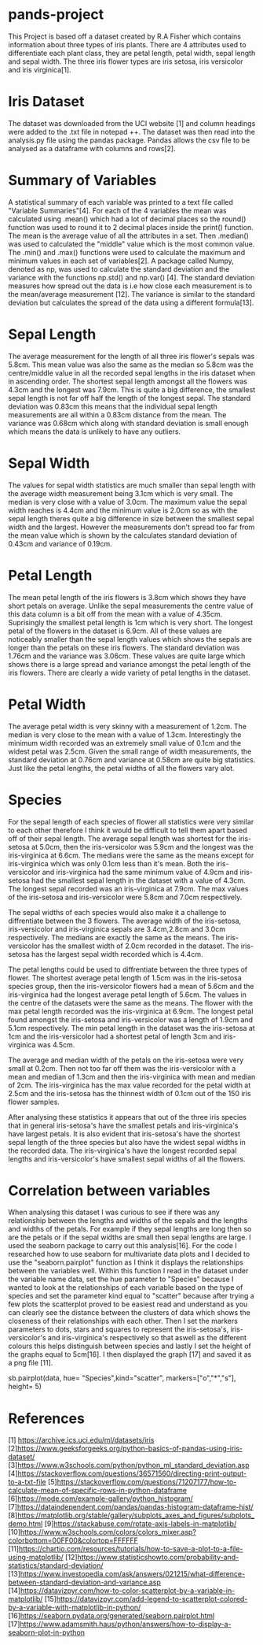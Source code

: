 # pands-project

This Project is based off a dataset created by R.A Fisher which contains information about three types of iris plants. There are 4 attributes used to differentiate each plant class, they are petal length, petal width, sepal length and sepal width. The three iris flower types are iris setosa, iris versicolor and iris virginica[1].

# Iris Dataset
The dataset was downloaded from the UCI website [1] and column headings were added to the .txt file in notepad ++. The dataset was then read into the analysis.py file using the pandas package. Pandas allows the csv file to be analysed as a dataframe with columns and rows[2].

# Summary of Variables
A statistical summary of each variable was printed to a text file called "Variable Summaries"[4]. For each of the 4 variables the mean was calculated using .mean() which had a lot of decimal places so the round() function was used to round it to 2 decimal places inside the print() function. The mean is the average value of all the attributes in a set. Then .median() was used to calculated the "middle" value which is the most common value. The .min() and .max() functions were used to calculate the maximum and minimum values in each set of variables[2]. A package called Numpy, denoted as np, was used to calculate the standard deviation and the variance with the functions np.std() and np.var() [4]. The standard deviation measures how spread out the data is i.e how close each measurement is to the mean/average measurement [12]. The variance is similar to the standard deviation but calculates the spread of the data using a different formula[13].

# Sepal Length
The average measurement for the length of all three iris flower's sepals was 5.8cm. This mean value was also the same as the median so 5.8cm was the centre/middle value in all the recorded sepal lengths in the iris dataset when in ascending order. The shortest sepal length amongst all the flowers was 4.3cm and the longest was 7.9cm. This is quite a big difference, the smallest sepal length is not far off half the length of the longest sepal. The standard deviation was 0.83cm this means that the individual sepal length measurements are all within a 0.83cm distance from the mean. The variance was 0.68cm which along with standard deviation is small enough which means the data is unlikely to have any outliers.

# Sepal Width
The values for sepal width statistics are much smaller than sepal length with the average width measurement being 3.1cm which is very small. The median is very close with a value of 3.0cm. The maximum value the sepal width reaches is 4.4cm and the minimum value is 2.0cm so as with the sepal length theres quite a big difference in size between the smallest sepal width and the largest. However the measurements don't spread too far from the mean value which is shown by the calculates standard deviation of 0.43cm and variance of 0.19cm.

# Petal Length
The mean petal length of the iris flowers is 3.8cm which shows they have short petals on average. Unlike the sepal measurements the centre value of this data column is a bit off from the mean with a value of 4.35cm. Suprisingly the smallest petal length is 1cm which is very short. The longest petal of the flowers in the dataset is 6.9cm. All of these values are noticeably smaller than the sepal length values which shows the sepals are longer than the petals on these iris flowers. The standard deviation was 1.76cm and the variance was 3.06cm. These values are quite large which shows there is a large spread and variance amongst the petal length of the iris flowers. There are clearly a wide variety of petal lengths in the dataset.

# Petal Width
The average petal width is very skinny with a measurement of 1.2cm. The median is very close to the mean with a value of 1.3cm. Interestingly the minimum width recorded was an extremely small value of 0.1cm and the widest petal was 2.5cm. Given the small range of width measurements, the standard deviation at 0.76cm and variance at 0.58cm are quite big statistics. Just like the petal lengths, the petal widths of all the flowers vary alot.

# Species
For the sepal length of each species of flower all statistics were very similar to each other therefore I think it would be difficult to tell them apart based off of their sepal length. The average sepal length was shortest for the iris-setosa at 5.0cm, then the iris-versicolor was 5.9cm and the longest was the iris-virginica at 6.6cm. The medians were the same as the means except for iris-virginica which was only 0.1cm less than it's mean. Both the iris-versicolor and iris-virginica had the same minimum value of 4.9cm and iris-setosa had the smallest sepal length in the dataset with a value of 4.3cm. The longest sepal recorded was an iris-virginica at 7.9cm. The max values of the iris-setosa and iris-versicolor were 5.8cm and 7.0cm respectively.

The sepal widths of each species would also make it a challenge to diffrentiate between the 3 flowers. The average width of the iris-setosa, iris-versicolor and iris-virginica sepals are 3.4cm,2.8cm and 3.0cm respectively. The medians are exactly the same as the means. The iris-versicolor has the smallest width of 2.0cm recorded in the dataset. The iris-setosa has the largest sepal width recorded which is 4.4cm.

The petal lengths could be used to diffrentiate between the three types of flower. The shortest average petal length of 1.5cm was in the iris-setosa species group, then the iris-versicolor flowers had a mean of 5.6cm and the iris-virginica had the longest average petal length of 5.6cm. The values in the centre of the datasets were the same as the means. The flower with the max petal length recorded was the iris-virginica at 6.9cm. The longest petal found amongst the iris-setosa and iris-versicolor was a length of 1.9cm and 5.1cm respectively. The min petal length in the dataset was the iris-setosa at 1cm and the iris-versicolor had a shortest petal of length 3cm and iris-virginica was 4.5cm.

The average and median width of the petals on the iris-setosa were very small at 0.2cm. Then not too far off them was the iris-versicolor with a mean and median of 1.3cm and then the iris-virginica with mean and median of 2cm. The iris-virginica has the max value recorded for the petal width at 2.5cm and the iris-setosa has the thinnest width of 0.1cm out of the 150 iris flower samples.

After analysing these statistics it appears that out of the three iris species that in general iris-setosa's have the smallest petals and iris-virginica's have largest petals. It is also evident that iris-setosa's have the shortest sepal length of the three species but also have the widest sepal widths in the recorded data. The iris-virginica's have the longest recorded sepal lengths and iris-versicolor's have smallest sepal widths of all the flowers. 

# Correlation between variables
When analysing this dataset I was curious to see if there was any relationship between the lengths and widths of the sepals and the lengths and widths of the petals. For example if they sepal lengths are long then so are the petals or if the sepal widths are small then sepal lengths are large. I used the seaborn package to carry out this analysis[16]. For the code I researched how to use seaborn for multivariate data plots and I decided to use the "seaborn.pairplot" function as I think it displays the relationships between the variables well. Within this function I read in the dataset under the variable name data, set the hue parameter to "Species" because I wanted to look at the relationships of each variable based on the type of species and set the parameter kind equal to "scatter" because after trying a few plots the scatterplot proved to be easiest read and understand as you can clearly see the distance between the clusters of data which shows the closeness of their relationships with each other. Then I set the markers parameters to dots, stars and squares to represent the iris-setosa's, iris-versicolor's and iris-virginica's respectively so that aswell as the different colours this helps distinguish between species and lastly I set the height of the graphs equal to 5cm[16]. I then displayed the graph [17] and saved it as a png file [11].


sb.pairplot(data, hue= "Species",kind="scatter", markers=["o","*","s"], height= 5)






# References
[1] https://archive.ics.uci.edu/ml/datasets/iris
[2]https://www.geeksforgeeks.org/python-basics-of-pandas-using-iris-dataset/
[3]https://www.w3schools.com/python/python_ml_standard_deviation.asp
[4]https://stackoverflow.com/questions/36571560/directing-print-output-to-a-txt-file
[5]https://stackoverflow.com/questions/71207177/how-to-calculate-mean-of-specific-rows-in-python-dataframe
[6]https://mode.com/example-gallery/python_histogram/
[7]https://dataindependent.com/pandas/pandas-histogram-dataframe-hist/
[8]https://matplotlib.org/stable/gallery/subplots_axes_and_figures/subplots_demo.html
[9]https://stackabuse.com/rotate-axis-labels-in-matplotlib/
[10]https://www.w3schools.com/colors/colors_mixer.asp?colorbottom=00FF00&colortop=FFFFFF
[11]https://chartio.com/resources/tutorials/how-to-save-a-plot-to-a-file-using-matplotlib/
[12]https://www.statisticshowto.com/probability-and-statistics/standard-deviation/
[13]https://www.investopedia.com/ask/answers/021215/what-difference-between-standard-deviation-and-variance.asp
[14]https://datavizpyr.com/how-to-color-scatterplot-by-a-variable-in-matplotlib/
[15]https://datavizpyr.com/add-legend-to-scatterplot-colored-by-a-variable-with-matplotlib-in-python/
[16]https://seaborn.pydata.org/generated/seaborn.pairplot.html
[17]https://www.adamsmith.haus/python/answers/how-to-display-a-seaborn-plot-in-python